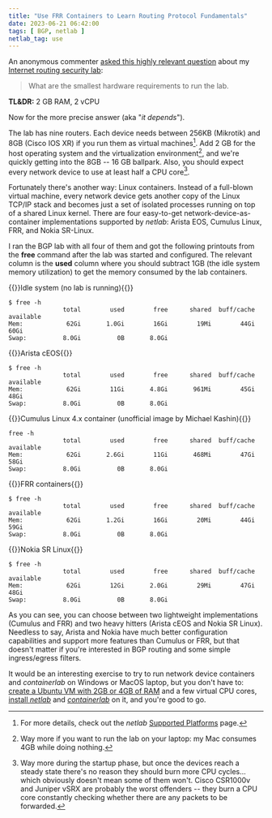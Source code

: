 ```yaml
---
title: "Use FRR Containers to Learn Routing Protocol Fundamentals"
date: 2023-06-21 06:42:00
tags: [ BGP, netlab ]
netlab_tag: use
---
```

An anonymous commenter [asked this highly relevant question](https://blog.ipspace.net/2023/06/bgp-leak-lab.html#1859) about my [Internet routing security lab](/2023/06/bgp-leak-lab.html):

> What are the smallest hardware requirements to run the lab.

**TL&DR:** 2 GB RAM, 2 vCPU

Now for the more precise answer (aka "*it depends*").
<!--more-->
The lab has nine routers. Each device needs between 256KB (Mikrotik) and 8GB (Cisco IOS XR) if you run them as virtual machines[^MD]. Add 2 GB for the host operating system and the virtualization environment[^LT], and we're quickly getting into the 8GB -- 16 GB ballpark. Also, you should expect every network device to use at least half a CPU core[^ST].

[^MD]: For more details, check out the *netlab* [Supported Platforms](https://netlab.tools/platforms/) page.

[^LT]: Way more if you want to run the lab on your laptop: my Mac consumes 4GB while doing nothing.

[^ST]: Way more during the startup phase, but once the devices reach a steady state there's no reason they should burn more CPU cycles... which obviously doesn't mean some of them won't. Cisco CSR1000v and Juniper vSRX are probably the worst offenders -- they burn a CPU core constantly checking whether there are any packets to be forwarded.

Fortunately there's another way: Linux containers. Instead of a full-blown virtual machine, every network device gets another copy of the Linux TCP/IP stack and becomes just a set of isolated processes running on top of a shared Linux kernel. There are four easy-to-get network-device-as-container implementations supported by _netlab_: Arista EOS, Cumulus Linux, FRR, and Nokia SR-Linux.

I ran the BGP lab with all four of them and got the following printouts from the **free** command after the lab was started and configured. The relevant column is the **used** column where you should subtract 1GB (the idle system memory utilization) to get the memory consumed by the lab containers.

{{<cc>}}Idle system (no lab is running){{</cc>}}
```
$ free -h
               total        used        free      shared  buff/cache   available
Mem:            62Gi       1.0Gi        16Gi        19Mi        44Gi        60Gi
Swap:          8.0Gi          0B       8.0Gi
```

{{<cc>}}Arista cEOS{{</cc>}}
```
$ free -h
               total        used        free      shared  buff/cache   available
Mem:            62Gi        11Gi       4.8Gi       961Mi        45Gi        48Gi
Swap:          8.0Gi          0B       8.0Gi
```

{{<cc>}}Cumulus Linux 4.x container (unofficial image by Michael Kashin){{</cc>}}
```
free -h
               total        used        free      shared  buff/cache   available
Mem:            62Gi       2.6Gi        11Gi       468Mi        47Gi        58Gi
Swap:          8.0Gi          0B       8.0Gi
```

{{<cc>}}FRR containers{{</cc>}}
```
$ free -h
               total        used        free      shared  buff/cache   available
Mem:            62Gi       1.2Gi        16Gi        20Mi        44Gi        59Gi
Swap:          8.0Gi          0B       8.0Gi
```

{{<cc>}}Nokia SR Linux{{</cc>}}
```
$ free -h
               total        used        free      shared  buff/cache   available
Mem:            62Gi        12Gi       2.0Gi        29Mi        47Gi        48Gi
Swap:          8.0Gi          0B       8.0Gi
```

As you can see, you can choose between two lightweight implementations (Cumulus and FRR) and two heavy hitters (Arista cEOS and Nokia SR Linux). Needless to say, Arista and Nokia have much better configuration capabilities and support more features than Cumulus or FRR, but that doesn't matter if you're interested in BGP routing and some simple ingress/egress filters.

It would be an interesting exercise to try to run network device containers and *containerlab* on Windows or MacOS laptop, but you don't have to: [create a Ubuntu VM with 2GB or 4GB of RAM](https://netlab.tools/install/ubuntu-vm/) and a few virtual CPU cores, [install *netlab*](https://netlab.tools/install/ubuntu/) and [*containerlab*](https://netlab.tools/labs/clab/) on it, and you're good to go.
